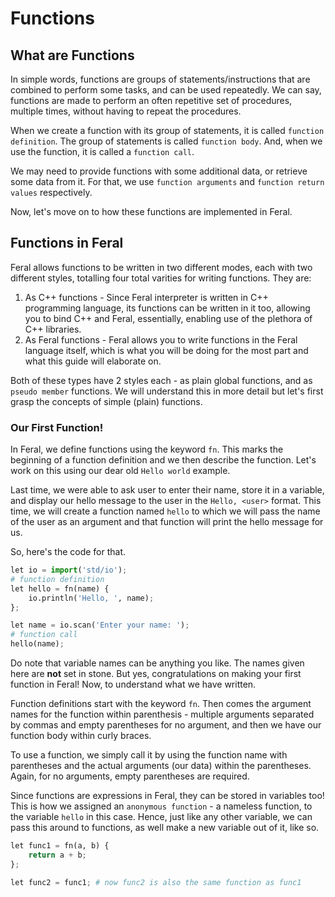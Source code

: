 # Functions

## What are Functions

In simple words, functions are groups of statements/instructions that are combined to perform some tasks, and can be used repeatedly. We can say, functions are made to perform an often repetitive set of procedures, multiple times, without having to repeat the procedures.

When we create a function with its group of statements, it is called `function definition`. The group of statements is called
`function body`. And, when we use the function, it is called a `function call`.

We may need to provide functions with some additional data, or retrieve some data from it. For that, we use `function arguments`
and `function return values` respectively.

Now, let's move on to how these functions are implemented in Feral.

## Functions in Feral

Feral allows functions to be written in two different modes, each with two different styles, totalling four total varities for writing functions.
They are:
1. As C++ functions - Since Feral interpreter is written in C++ programming language, its functions can be written in it too, allowing you to bind C++ and Feral, essentially, enabling use of the plethora of C++ libraries.
2. As Feral functions - Feral allows you to write functions in the Feral language itself, which is what you will be doing for the most part and what this guide will elaborate on.

Both of these types have 2 styles each - as plain global functions, and as `pseudo member` functions. We will understand this in more detail but let's first grasp the concepts of simple (plain) functions.

### Our First Function!
In Feral, we define functions using the keyword `fn`. This marks the beginning of a function definition and we then describe the function.
Let's work on this using our dear old `Hello world` example.

Last time, we were able to ask user to enter their name, store it in a variable, and display our hello message to the user in the `Hello, <user>` format.
This time, we will create a function named `hello` to which we will pass the name of the user as an argument and that function will print
the hello message for us.

So, here's the code for that.
```py
let io = import('std/io');
# function definition
let hello = fn(name) {
	io.println('Hello, ', name);
};

let name = io.scan('Enter your name: ');
# function call
hello(name);
```
Do note that variable names can be anything you like. The names given here are **not** set in stone.
But yes, congratulations on making your first function in Feral! Now, to understand what we have written.

Function definitions start with the keyword `fn`. Then comes the argument names for the function within parenthesis - multiple arguments separated by commas and empty parentheses for no argument, and then we have our function body within curly braces.

To use a function, we simply call it by using the function name with parentheses and the actual arguments (our data) within the parentheses.
Again, for no arguments, empty parentheses are required.

Since functions are expressions in Feral, they can be stored in variables too! This is how we assigned an `anonymous function` - a nameless function, to the variable `hello` in this case. Hence, just like any other variable, we can pass this around to functions, as well make a new variable out of it, like so.
```py
let func1 = fn(a, b) {
	return a + b;
};

let func2 = func1; # now func2 is also the same function as func1
```